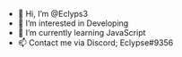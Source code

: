 - 👋 Hi, I’m @Eclyps3
- 👀 I’m interested in Developing
- 🌱 I’m currently learning JavaScript
- 📫 Contact me via Discord; Eclypse#9356

